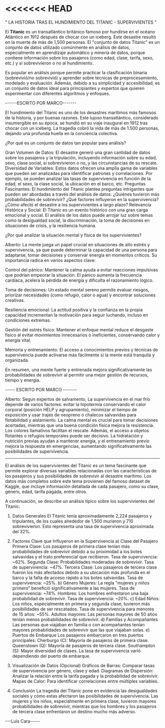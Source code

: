 <<<<<<< HEAD
=======
" LA HISTORIA TRAS EL HUNDIMIENTO DEL TITANIC - SUPERVIVIENTES "

El **Titanic** es un transatlántico británico famoso por hundirse en el océano Atlántico en 1912 después de chocar con un iceberg. Este desastre resultó en la muerte de más de 1,500 personas. El "conjunto de datos Titanic" es un conjunto de datos utilizado comúnmente en análisis de datos, especialmente en aprendizaje automático y minería de datos, porque contiene información sobre los pasajeros (como edad, clase, tarifa, sexo, etc.) y si sobrevivieron o no al hundimiento.

Es popular en análisis porque permite practicar la clasificación binaria (sobrevivió/no sobrevivió) y aprender sobre técnicas de preprocesamiento, modelado y evaluación. Además, debido a su simplicidad y accesibilidad, es un conjunto de datos ideal para principiantes y expertos que quieren experimentar con diferentes algoritmos y enfoques.


------ESCRITO POR MARCO-------

El hundimiento del Titanic es uno de los desastres marítimos más famosos de la historia, y por buenas razones. Este lujoso transatlántico, considerado insumergible en su época, se hundió en su viaje inaugural en 1912 tras chocar con un iceberg. La tragedia cobró la vida de más de 1.500 personas, dejando una profunda huella en la conciencia colectiva.

¿Por qué es un conjunto de datos tan popular para análisis?

Gran Volumen de Datos: El desastre generó una gran cantidad de datos sobre los pasajeros y la tripulación, incluyendo información sobre su edad, sexo, clase social, si sobrevivieron o no, y las circunstancias de su rescate.
Diversidad de Variables: Estos datos ofrecen una amplia gama de variables que pueden ser analizadas para identificar patrones y correlaciones. Por ejemplo, se pueden analizar las tasas de supervivencia en función de la edad, el sexo, la clase social, la ubicación en el barco, etc.
Preguntas Fascinantes: El hundimiento del Titanic plantea preguntas intrigantes que pueden ser abordadas a través del análisis de datos: ¿Quiénes tuvieron más probabilidades de sobrevivir? ¿Qué factores influyeron en la supervivencia? ¿Cómo afectó el desastre a los supervivientes a largo plazo?
Relevancia Histórica y Social: El Titanic es un evento histórico con una gran carga emocional y social. El análisis de los datos puede arrojar luz sobre temas como la desigualdad social, la discriminación, la toma de decisiones en situaciones de crisis, y la resiliencia humana.

¿Por qué analizar la situación mental y física de los supervivientes?

Alberto: La mente juega un papel crucial en situaciones de alto estrés y supervivencia, ya que puede determinar la capacidad de una persona para adaptarse, tomar decisiones y conservar energía en momentos críticos. Su importancia radica en varios aspectos clave:

Control del pánico: Mantener la calma ayuda a evitar reacciones impulsivas que podrían empeorar la situación. El pánico aumenta la frecuencia cardíaca, acelera la pérdida de energía y dificulta el razonamiento lógico.

Toma de decisiones: Un estado mental sereno permite evaluar riesgos, priorizar necesidades (como refugio, calor o agua) y encontrar soluciones creativas.

Resiliencia emocional: La actitud positiva y la confianza en la propia capacidad incrementan la motivación para seguir luchando, incluso en condiciones extremas.

Gestión del estrés físico: Mantener el enfoque mental reduce el desgaste físico al evitar movimientos innecesarios o ineficientes, conservando calor y energía vital.

Memoria y entrenamiento: El acceso a conocimientos previos y técnicas de supervivencia puede activarse más fácilmente si la mente está tranquila y organizada.

En resumen, una mente fuerte y entrenada mejora significativamente las probabilidades de sobrevivir al permitir una mejor gestión de recursos, tiempo y energía.

----- ESCRITO POR MARCO -------

Alberto:    Segun expertos de salvamento, La supervivencia en el mar frío depende de varios factores: evitar la hipotermia conservando el calor corporal (posición HELP y agrupamiento), minimizar el tiempo de exposición y usar trajes de neopreno o chalecos salvavidas para flotabilidad y aislamiento. La calma mental es crucial para tomar decisiones acertadas, mientras que una buena condición física mejora la resistencia. Los colores llamativos facilitan el rescate. Además, el acceso a objetos flotantes o refugios temporales puede ser decisivo. La hidratación y nutrición previas ayudan a mantener energía, y el entrenamiento previo mejora la respuesta en emergencias, aumentando significativamente las posibilidades de supervivencia.

----------------------------------

El análisis de los supervivientes del Titanic es un tema fascinante que permite explorar diversas variables relacionadas con las características de los pasajeros y sus posibilidades de sobrevivir al desastre marítimo. Los datos más completos sobre este tema provienen del famoso dataset de Kaggle, que incluye información detallada de cada pasajero, como su clase, género, edad, tarifa pagada, entre otros.

A continuación, se describe un análisis típico sobre los supervivientes del Titanic:

1. Datos Generales
El Titanic tenía aproximadamente 2,224 pasajeros y tripulantes, de los cuales alrededor de 1,500 murieron y 710 sobrevivieron. Esto representa una tasa de supervivencia aproximada del 32%.

2. Factores Clave que Influyeron en la Supervivencia
a) Clase del Pasajero
Primera Clase: Los pasajeros de primera clase tenían más probabilidades de sobrevivir debido a su proximidad a los botes salvavidas y el trato preferencial que recibieron.
Tasa de supervivencia: ~62%.
Segunda Clase: Probabilidades moderadas de sobrevivir.
Tasa de supervivencia: ~47%.
Tercera Clase: Los pasajeros de tercera clase fueron los más afectados debido a su ubicación más profunda en el barco y la falta de acceso rápido a los botes salvavidas.
Tasa de supervivencia: ~25%.
b) Género
Mujeres: La regla "mujeres y niños primero" benefició significativamente a las mujeres.
Tasa de supervivencia: ~74%.
Hombres: Los hombres enfrentaron una baja probabilidad de sobrevivir.
Tasa de supervivencia: ~20%.
c) Edad
Niños: Los niños, especialmente en primera y segunda clase, tuvieron más posibilidades de ser rescatados.
Tasa de supervivencia para menores de 15 años: ~55%.
Adultos mayores: Las personas mayores de 50 años tenían menos probabilidades de sobrevivir.
d) Familias y Acompañantes
Las personas que viajaban en familia o con acompañantes tenían mayores probabilidades de sobrevivir que las que viajaban solas.
e) Puertos de Embarque
Los pasajeros embarcaron en tres puertos principales:
Cherburgo (C): Mayoría de pasajeros de primera clase.
Queenstown (Q): Mayoría de pasajeros de tercera clase.
Southampton (S): Mayor diversidad de clases.
La tasa de supervivencia varió dependiendo del puerto de embarque.
3. Visualización de Datos (Opcional)
Gráficos de Barras: Comparar tasas de supervivencia por género, clase y edad.
Diagramas de Dispersión: Analizar la relación entre la tarifa pagada y la probabilidad de sobrevivir.
Mapas de Calor: Para identificar correlaciones entre múltiples variables.
4. Conclusión
La tragedia del Titanic pone en evidencia las desigualdades sociales y cómo estas afectaron las posibilidades de supervivencia. Las mujeres y los niños, especialmente en primera clase, tuvieron mayores probabilidades de sobrevivir, mientras que los hombres y los pasajeros de tercera clase enfrentaron un destino mucho más adverso.

---Luis Cara-----
